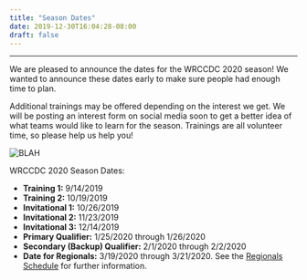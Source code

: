```yaml
---
title: "Season Dates"
date: 2019-12-30T16:04:28-08:00
draft: false
---
```

<hr>
We are pleased to announce the dates for the WRCCDC 2020 season! We wanted to announce these dates early to make sure people had enough time to plan.<!--more-->

Additional trainings may be offered depending on the interest we get. We will be posting an interest form on social media soon to get a better idea of what teams would like to learn for the season. Trainings are all volunteer time, so please help us help you!

![BLAH](/images/comp1.jpg)

WRCCDC 2020 Season Dates:

- **Training 1:** 9/14/2019
- **Training 2:** 10/19/2019
- **Invitational 1:** 10/26/2019
- **Invitational 2:** 11/23/2019
- **Invitational 3:** 12/14/2019
- **Primary Qualifier:** 1/25/2020 through 1/26/2020
- **Secondary (Backup) Qualifier:** 2/1/2020 through 2/2/2020
- **Date for Regionals:** 3/19/2020 through 3/21/2020. See the [Regionals Schedule](/seasons/2020/2020-regionals-schedule/) for further information.
